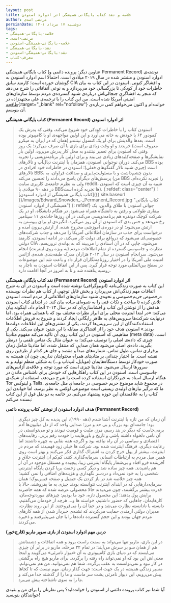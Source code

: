 ```yaml
---
layout: post
title: خلاصه و نقد کتاب بایگانی همیشگی اثر ادوارد اسنودن
author: مرتضی اسدی
persianDate: دوشنبه ۱۷ مرداد ۱۴۰۱
tags:
- خلاصه-بایگانی-همیشگی
- مرتضی-اسدی
- خلاصه-بایگانی-همیشگی-اسنودن
- نقد-بایگانی-همیشگی
- نقد-بایگانی-همیشگی-اسنودن
- معرفی-کتاب
---
```


کتاب بایگانی همیشگی (عناوین دیگر: پرونده دائمی و Permanent Record) نوشته‌ی ادوارد اسنودن و منتشر شده در سال ۲۰۱۹ میلادی است. احتمالا اسم ادوارد اسنودن به گوشتان خورده است؛ کارمند سابق CIA و افشاگر کنونی. اسنودن در این کتاب به بیان خاطرات خود از کودکی تا بزرگسالی خود می‌پردازد و به نوعی اتفاقاتی را شرح می‌دهد که منجر به افشاگری جنجالی‌اش دربار‌ه‌ی شنود گسترده‌ی‌ مردم توسط سازمان‌های امنیتی آمریکا شده است. من این کتاب را با ترجمه‌ی علی مجتهدزاده در [طاقچه](https://taaghche.com/book/70335){:target="_blank" rel="nofollow"} خوانده‌ام و اکنون می‌خواهم کمی درباره‌ی آن بنویسم.   

 
**کتاب بایگانی همیشگی (Permanent Record) اثر ادوارد اسنودن**
> اسنودن کتاب را با خاطرات کودکی خود شروع می‌کند، وقتی که پدرش یک کمودور ۶۴ با خودش به خانه می‌آورد و این اولین مواجهه‌ی او با کامپیوتر بوده است. بعدها والدینش برای او یک کنسول نینتندو (همان که در ایران به میکرو معروف است) خریدند و او وقت زیادی برای بازی با آن صرف می‌کرد؛ یک روز وقتی که اسنودن برای تعمیر نینتندو به محل کار پدرش می‌رود، اولین بار نمایشگرها و صفحه‌کلیدهای زیادی می‌بیند و برای اولین بار برنامه‌نویسی را تجربه می‌کند. دوران نوجوانی اسنودن، همزمان با اینترنت دیال‌آپ و تالارهای BBS بوده است (چیزی شبیه تالار گفتگوهای فعلی)؛ اسنودن در خاطرات خود افرادی در تالارهای BBS، بدون چشم‌داشت و با مسئولیت‌پذیری و صداقت فراوان،‌ به پرسش‌های دیگران پاسخ می‌دادند را تحسین می‌کند (من BBS را تجربه نکرده‌ام، ولی به نظرم جامعه‌ی کاربری سایت reddit، شبیه به آن چیزی است که اسنودن در دهه ۹۰ میلادی با BBSها تجربه کرده است). 
>{:refdef: class="center"}
>![کتاب بایگانی همیشگی از ادوارد اسنودن]({{ site.baseurl }}/images/Edward_Snowden_-_Permanent_Record.jpg "کتاب بایگانی همیشگی از ادوارد اسنودن")
>{: refdef}
جوانی اسنودن با طلاق والدین، یک بیماری طولانی و رفتن به دانشگاه همراه می‌شود. در هنگام دانشگاه، او در یک شرکت کوچک دونفره هم برنامه‌نویسی می‌کند، در آن روزها حادثه‌ی ۱۱ سپتامبر رخ می‌دهد و حس بدی که اسنودن از آن روز می‌گیرد، انگیزه‌ی او برای پیوستن به ارتش می‌شود؛ او در دوره‌ی آموزشی مجروح شده، از ارتش بیرون آمده و درخواست برای جذب در سازمان اطلاعاتی آمریکا را می‌دهد و جذب شرکت‌های خصوصی‌ای می‌شود که درواقع برای دولت کار می‌کند، در ادامه اسنودن، کارمند دولتی CIA می‌شود، جایی که در آن اسنادی را می‌بیند که به بهانه‌ی تروریسم، نظارت و جاسوسی گسترده از تمام اطلاعات مردم (به ویژه روی اینترنت) انجام می‌شود. سرانجام اسنودن در سال ۲۰۱۳ هزاران مدرک طبقه‌بندی شده‌ی آژانس امنیت ملی آمریکا را در اختیار روزنامه‌نگاران قرار داد و باعث شد این موضوعات در سطح بین‌المللی مورد توجه قرار گیرد. پس از این اتفاقات اسنودن به ناچار به روسیه پناهنده شد و تا به امروز در آنجا اقامت دارد.

**نقد کتاب بایگانی همیشگی (Permanent Record) اثر ادوارد اسنودن**\
این کتاب به صورت زندگی‌نامه (اتوبیوگرافی) نوشته شده است و اسنودن در آن به شرح اتفاقات مهم زندگی‌اش می‌پردازد و بخش قابل توجهی از کتاب هم نظرات نویسنده درخصوص حریم‌خصوصی و نحوه‌ی شنود سازمان‌های اطلاعاتی از مردم است. اسنودن تلاش کرده تا مباحث و نکات فنی را به شیوه‌‌ای ساده بیان کند. در ابتدای کتاب اسنودن هدفش را از نوشتن این کتاب و افشاسازی‌ای که در سال ۲۰۱۳ انجام داد، اینگونه بیان می‌کند: «در ابتدا اینترنت محلی برای ابراز نظرات مختلف بود که با همدلی همراه بود، اما درنهایت شرکت‌ها سرویس‌های به ظاهر رایگانی ایجاد کردند و شروع به فروش اطلاعات استفاده‌کنندگان از این سرویس‌ها کردند، یکی از مشتری‌های این اطلاعات دولت‌ها بودند.» اسنودن هدف خود را از افشاگری مقابله با این شنود عنوان می‌کند. یکی از مفاهیمی که اسنودن در این کتاب روی آن تاکید می‌کند مفهوم متادیتا (meta data) است، چیزی که داده‌ی اصلی را توصیف می‌کند؛ به عنوان مثال یک تماس تلفنی را درنظر بگیرید، داده‌ی اصلی می‌شود همان صدایی که منتقل شده، اما متادیتا شامل زمان برقراری تماس، طول تماس، شماره‌های مبدأ و مقصد و جای هر کدام از طرفین روی نقشه است. ما اختیار چندانی بر متادیتای همراه محتوایتان نداریم، چون آن همیشه به صورت خودکار توسط دستگاه‌هایمان (موبایل، لپ‌تاپ و...) به شکلی منظم تولید و به سرورها ارسال می‌شود. متادیتا چیزی است که مورد توجه و علاقه‌ی آژانس‌های جاسوسی است. اسنودن در این کتاب راهکارهایی که خودش برای ناشناس ماندن در هنگام ارسال اسناد به خبرنگاران استفاده کرده است را شرح می‌دهد، استفاده از شبکه‌ی Tor و لینوکس Tails. در مجموع شاید موضوع حریم خصوصی در جامعه‌ای مثل جامعه‌ی ما که درگیر نیازهای اولیه‌ی زیستی است موضوعی لوکس به نظر برسد، اما خواندن این کتاب را به علاقمندان این حوزه پیشنهاد می‌کنم. در خاتمه به دو نقل قول از این کتاب بسنده می‌کنم:  

**هدف ادوارد اسنودن از نوشتن کتاب پرونده دائمی (Permanent Record)**
> آن زمان که من تازه با اینترنت آشنا شدم (دهه ۱۹۹۰)، این پدیده به کل چیز دیگری بود؛ جامعه‌ای بود بزرگ و بی حد و مرز؛ صدایی واحد که از دل میلیون‌ها آدم برمی‌خاست که دیگر در بند رسم، مرز، ملیت و قومیت نبودند و تو می‌توانستی در آن نامی دلخواه داشته باشی و تاریخ و باورهایت را خودت رقم بزنی. رقابت‌های اقتصادی و سیاسی در آن راه نیافته بود و اگرچه همه نقابی به چهره داشتند اما رعایت دیگری، فرهنگ اینترنت شده بود. شرکت ها خیلی زود فهمیدند که مردم در اینترنت، بیشتر از پول خرج کردن به اشتراک گذاری فکر می‌کنند و بهتر است روی همین میل مردم به ارتباطات انسانی سرمایه‌گذاری کنند، کم‌کم آن اینترنت خلاق و آفریننده فرو افتاد و بی‌شمار پایگاه اینترنتی زیبا، پیچیده و مستقل موجود در آن از هم پاشیدند. همه چیز ساده شد و دیگر کسی زحمت برپا کردن پایگاه اینترنتی شخصی را به خود نمی‌داد و دردسر نگهداری و هزینه‌های اضافی را نمی کشید؛ همه چیز خلاصه شد در باز کردن یک جیمیل و صفحه فیس‌بوک؛ همان سرمایه‌دارهایی که در ابتدای اینترنت نتوانسته بودند چیزی به ما بفروشند، حالا با قدرت بیشتر برگشتند، چون می‌دیدند حالا محصولی عرضه شده که همه حاضرند برایش پول بدهند؛ این محصول تازه، خود ما بودیم: چیزهای موردتوجه‌مان، کارهایمان، جاهایی که حضور داشتیم، خواسته ها و... هرچه از خودمان می‌گفتیم، دانسته یا نادانسته نظارت می‌شد و در خفا آن را می‌فروختند. از این روند نظارت، مدیران دولتی آزمندی حمایت می‌کردند که تشنه‌ی خبردار شدن از همه کارهای مردم جهان بودند و این حجم گسترده داده‌ها را با جان می‌پذیرفتند و ذخیره می‌کردند.

**درس مهم ادوارد اسنودن از بازی سوپر ماریو (قارچ‌خور)**
> در این بازی، ماریو تنها می‌تواند به سمت راست برود و همه اتفاقات و دشمنانش هم از همان سو بر سرش می‌آیند؛ در تمام ۳۲ مرحله، ماریو در برابر آن چیزی می‌ایستد که در دنیای بازی کامپیوتری به آن «دیوار نامرئی» می‌گویند و اینجا معنی‌اش این بود که او نمی‌تواند راه رفته را برگردد. برای ماریو هیچ راه برگشتی در کار نبود و نمی‌توانست به عقب برگردد. شما هم نمی‌توانید. من هم نمی‌توانم. مسیر زندگی همیشه در یک جهت است: جهت گذار زمان. مهم نیست که تا کجاها پیش می‌رویم، این دیوار نامرئی پشت سر ماست و ما را از گذشته جدا می‌کند و ما را به سوی ناشناخته پیش می‌برد.

آیا شما نیز کتاب پرونده دائمی از اسنودن را خوانده‌اید؟ پس نظرتان را برای من و بقیه‌ی خوانندگان بنویسید!
